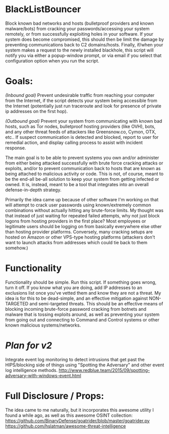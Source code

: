 # BlackListBouncer
Block known bad networks and hosts (bulletproof providers and known malware/bots) from cracking your passwords/accessing your system remotely, or from successfully exploiting holes in your software.  If your system does become compromised, this should then be limit the damage by preventing communications back to C2 domains/hosts. Finally, if/when your system makes a request to the newly installed blackhole, this script will notify you via either a popup-window prompt, or via email if you select that configuration option when you run the script.

# Goals:
*(Inbound goal)*  Prevent undesirable traffic from reaching your computer from the Internet, if the script detects your system being accessible from the Internet (potentially just run traceroute and look for presence of private ip addresses on the first hop).

*(Outbound goal)* Prevent your system from communicating with known bad hosts, such as Tor nodes, bulletproof hosting providers (like OVH), bots, and any other threat feeds of attackers like Greensnow.co, Cymon, OTX, etc.. If suspect communication is detected and blocked, report to user for remedial action, and display calling process to assist with incident response.

The main goal is to be able to prevent systems you own and/or administer from either being attacked successfully with brute force cracking attacks or exploits, and/or to prevent communication back to hosts that are known as being attached to malicious activity or code.  This is not, of course, meant to be the end-all be-all solution to keep your system from getting infected or owned.  It is, instead, meant to be a tool that integrates into an overall defense-in-depth strategy.

Primarily the idea came up because of other software I'm working on that will attempt to crack user passwords using known/extremely common combinations without actually hitting any brute-force limits.  My thought was that instead of just waiting for repeated failed attempts, why not just block logons from hosting providers in the first place?  Most employees or legitimate users should be logging on from basically everywhere else other than hosting provider platforms.  Conversely, many cracking setups are hosted on Amazon or other VPS-type hosting platforms (attackers don't want to launch attacks from addresses which could tie back to them somehow.)

# Functionality 
Functionality should be simple.  Run this script.  If something goes wrong, turn it off.  If you know what you are doing, add IP addresses to an exclusions list once you've vetted them and know they are not a threat.  My idea is for this to be dead-simple, and an effective mitigation against NON-TARGETED and semi-targeted threats.  This should be an effective means of blocking incoming brute-force password cracking from botnets and malware that is tossing exploits around, as well as preventing your system from going out and connecting to Command and Control systems or other known malicious systems/networks. 

# *Plan for v2*
Integrate event log monitoring to detect intrusions that get past the HIPS/blocking side of things using "Spotting the Adversary" and other event log intelligence methods.
http://www.redblue.team/2015/09/spotting-adversary-with-windows-event.html

# Full Disclosure / Props:
The idea came to me naturally, but it incorporates this awesome utility I found a while ago, as well as this awesome OSINT collection:
https://github.com/BinaryDefense/goatrider/blob/master/goatrider.py
https://github.com/hslatman/awesome-threat-intelligence
